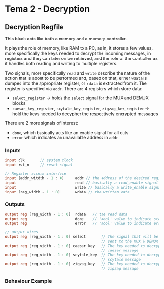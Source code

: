 # Tema 2 - Decryption


## Decryption Regfile
This block acts like both a memory and a memory controller.

It plays the role of memory, like RAM to a PC, as in, it stores a few values, more specifically the keys needed to decrypt the incoming messages, in registers and they can later on be retrieved, and the role of the controller as it handles both reading and writing to multiple registers.

Two signals, more specifically `read` and `write` describe the nature of the action that is about to be performed and, based on that, either `wdata` is dumped into the appropriate register, or `rdata` is extracted from it. The register is specified via `addr`.
There are 4 registers which store data:
- `select_register` -> holds the `select` signal for the MUX and DEMUX blocks
- `caesar_key_register`, `scytale_key_register`, `zigzag_key_register` -> hold the keys needed to decypher the respectively encrypted messages

There are 2 more signals of interest:
- `done`, which basically acts like an enable signal for all outs
- `error` which indicates an unavailable address in `addr`

### Inputs
``` verilog
input clk		// system clock
input rst_n		// reset signal

// Register access interface
input [addr_witdth - 1 : 0]		addr // the address of the desired register
input							read // basically a read_enable signal
input							write // basically a write_enable signal
input [reg_width - 1 : 0]		wdata // the written data

```
### Outputs
``` verilog
output reg [reg_width - 1 : 0]	rdata	// the read data
output reg						done	// 'bool' value to indicate status
output reg						error	// 'bool' value to indicate errors

// Output wires
output reg [reg_width - 1 : 0] select		// The signal that will be 
											// sent to the MUX & DEMUX blocks
output reg [reg_width - 1 : 0] caesar_key	// The key needed to decrypt the
											// caesar message
output reg [reg_width - 1 : 0] scytale_key	// The key needed to decrypt the
											// scytale message
output reg [reg_width - 1 : 0] zigzag_key	// The key needed to decrypt the
											// zigzag message
```

### Behaviour Example
